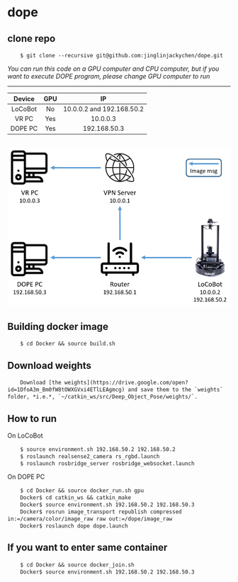 # dope

## clone repo
```
    $ git clone --recursive git@github.com:jinglinjackychen/dope.git
```

*You can run this code on a GPU computer and CPU computer, but if you want to execute DOPE program, please change GPU computer to run*

---
|Device         |GPU            |IP                         |
|:-------------:|:-------------:|:-------------------------:|
|LoCoBot        |No             |10.0.0.2 and 192.168.50.2  |
|VR PC          |Yes            |10.0.0.3                   |
|DOPE PC        |Yes            |192.168.50.3               |

![Teaser](figures/network.PNG)
---

## Building docker image
```
    $ cd Docker && source build.sh
```

## **Download weights**
```
    Download [the weights](https://drive.google.com/open?id=1DfoA3m_Bm0fW8tOWXGVxi4ETlLEAgmcg) and save them to the `weights` folder, *i.e.*, `~/catkin_ws/src/Deep_Object_Pose/weights/`.
```

## How to run
On LoCoBot
```
    $ source environment.sh 192.168.50.2 192.168.50.2
    $ roslaunch realsense2_camera rs_rgbd.launch
    $ roslaunch rosbridge_server rosbridge_websocket.launch
```
On DOPE PC
```
    $ cd Docker && source docker_run.sh gpu
    Docker$ cd catkin_ws && catkin_make
    Docker$ source environment.sh 192.168.50.2 192.168.50.3
    Docker$ rosrun image_transport republish compressed in:=/camera/color/image_raw raw out:=/dope/image_raw
    Docker$ roslaunch dope dope.launch
```

## If you want to enter same container
```
    $ cd Docker && source docker_join.sh
    Docker$ source environment.sh 192.168.50.2 192.168.50.3
